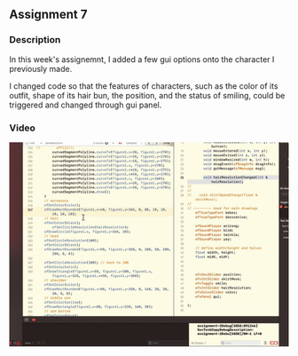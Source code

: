## Assignment 7

### Description
In this week's assignemnt, I added a few gui options onto the character I previously made.

I changed code so that the features of characters, such as the color of its outfit, shape of its hair bun, the position, and the status of smiling, could be triggered and changed through gui panel. 

### Video
 ![gui](./video/week7-hw-gui.gif)
